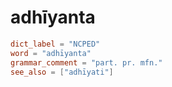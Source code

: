 # adhīyanta

``` toml
dict_label = "NCPED"
word = "adhīyanta"
grammar_comment = "part. pr. mfn."
see_also = ["adhīyati"]
```

